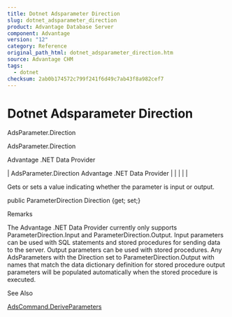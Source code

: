 ```yaml
---
title: Dotnet Adsparameter Direction
slug: dotnet_adsparameter_direction
product: Advantage Database Server
component: Advantage
version: "12"
category: Reference
original_path_html: dotnet_adsparameter_direction.htm
source: Advantage CHM
tags:
  - dotnet
checksum: 2ab0b174572c799f241f6d49c7ab43f8a982cef7
---
```


# Dotnet Adsparameter Direction

AdsParameter.Direction

AdsParameter.Direction

Advantage .NET Data Provider

| AdsParameter.Direction  Advantage .NET Data Provider |  |  |  |  |

Gets or sets a value indicating whether the parameter is input or output.

public ParameterDirection Direction {get; set;}

Remarks

The Advantage .NET Data Provider currently only supports ParameterDirection.Input and ParameterDirection.Output. Input parameters can be used with SQL statements and stored procedures for sending data to the server. Output parameters can be used with stored procedures. Any AdsParameters with the Direction set to ParameterDirection.Output with names that match the data dictionary definition for stored procedure output parameters will be populated automatically when the stored procedure is executed.

See Also

[AdsCommand.DeriveParameters](dotnet_adscommand_deriveparameters.md)
